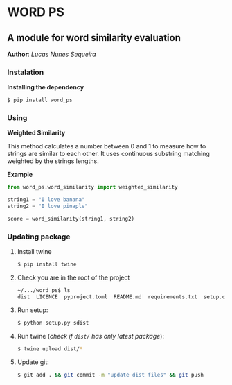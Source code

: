 # WORD PS

## A module for word similarity evaluation

**Author**: *Lucas Nunes Sequeira*

### Instalation

**Installing the dependency**

```bash
$ pip install word_ps
```

### Using

**Weighted Similarity**

This method calculates a number between 0 and 1 to measure how to strings are similar to each other. It uses continuous substring matching weighted by the strings lengths.

**Example**
```python
from word_ps.word_similarity import weighted_similarity

string1 = "I love banana"
string2 = "I love pinaple"

score = word_similarity(string1, string2)
```

### Updating package

1. Install twine
    ```bash
    $ pip install twine
    ```
2. Check you are in the root of the project
    ```bash
    ~/.../word_ps$ ls
    dist  LICENCE  pyproject.toml  README.md  requirements.txt  setup.cfg  setup.py  src  tests
    ```
3. Run setup:
    ```bash
    $ python setup.py sdist
    ```
4. Run twine (*check if ```dist/``` has only latest package*):
    ```bash
    $ twine upload dist/*
    ```
5. Update git:
    ```bash
    $ git add . && git commit -m "update dist files" && git push
    ```